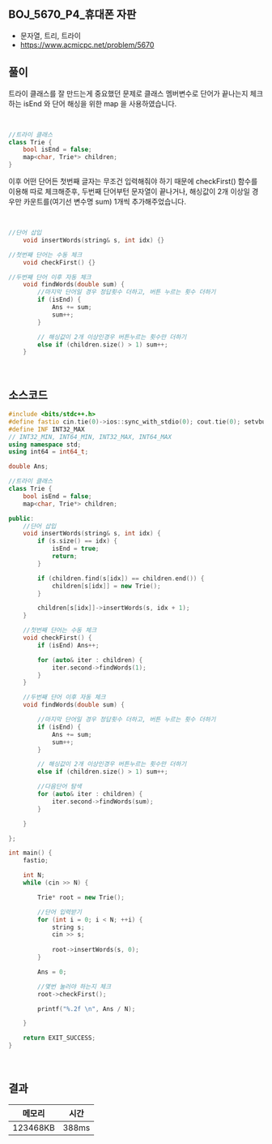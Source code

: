 ## BOJ_5670_P4_휴대폰 자판
- 문자열, 트리, 트라이
- https://www.acmicpc.net/problem/5670


## 풀이

트라이 클래스를 잘 만드는게 중요했던 문제로
클래스 멤버변수로 단어가 끝나는지 체크하는 isEnd 와
단어 해싱을 위한 map 을 사용하였습니다.

<br>

```cpp
//트라이 클래스
class Trie {
	bool isEnd = false;
	map<char, Trie*> children;
}

```

이후 어떤 단어든 첫번째 글자는 무조건 입력해줘야 하기 때문에
checkFirst() 함수를 이용해 따로 체크해준후, 
두번째 단어부턴 문자열이 끝나거나, 해싱값이 2개 이상일 경우만
카운트를(여기선 변수명 sum) 1개씩 추가해주었습니다.

<br>

```cpp
//단어 삽입
	void insertWords(string& s, int idx) {}

//첫번째 단어는 수동 체크
	void checkFirst() {}

//두번째 단어 이후 자동 체크
	void findWords(double sum) {
		//마지막 단어일 경우 정답횟수 더하고, 버튼 누르는 횟수 더하기
		if (isEnd) {
			Ans += sum;
			sum++;
		}

		// 해싱값이 2개 이상인경우 버튼누르는 횟수만 더하기
		else if (children.size() > 1) sum++;
	}

```

<br>

## 소스코드
```cpp
#include <bits/stdc++.h>
#define fastio cin.tie(0)->ios::sync_with_stdio(0); cout.tie(0); setvbuf(stdout, nullptr, _IOFBF, BUFSIZ);
#define INF INT32_MAX
// INT32_MIN, INT64_MIN, INT32_MAX, INT64_MAX
using namespace std;
using int64 = int64_t;

double Ans;

//트라이 클래스
class Trie {
	bool isEnd = false;
	map<char, Trie*> children;

public:
	//단어 삽입
	void insertWords(string& s, int idx) {
		if (s.size() == idx) {
			isEnd = true;
			return;
		}

		if (children.find(s[idx]) == children.end()) {
			children[s[idx]] = new Trie();
		}

		children[s[idx]]->insertWords(s, idx + 1);
	}

	//첫번째 단어는 수동 체크
	void checkFirst() {
		if (isEnd) Ans++;

		for (auto& iter : children) {
			iter.second->findWords(1);
		}
	}

	//두번째 단어 이후 자동 체크
	void findWords(double sum) {

		//마지막 단어일 경우 정답횟수 더하고, 버튼 누르는 횟수 더하기
		if (isEnd) {
			Ans += sum;
			sum++;
		}

		// 해싱값이 2개 이상인경우 버튼누르는 횟수만 더하기
		else if (children.size() > 1) sum++;

		//다음단어 탐색
		for (auto& iter : children) {
			iter.second->findWords(sum);
		}

	}

};

int main() {
	fastio;

	int N;
	while (cin >> N) {

		Trie* root = new Trie();

		//단어 입력받기
		for (int i = 0; i < N; ++i) {
			string s;
			cin >> s;
			
			root->insertWords(s, 0);
		}

		Ans = 0;

		//몇번 눌러야 하는지 체크
		root->checkFirst();

		printf("%.2f \n", Ans / N);

	}

	return EXIT_SUCCESS;
}
```


<br/>


## 결과 

| 메모리 | 시간 |
| ------ | ---- |
| 123468KB | 388ms |


